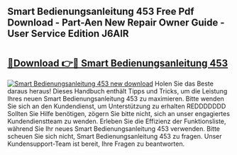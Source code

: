 ## Smart Bedienungsanleitung 453 Free Pdf Download - Part-Aen New Repair Owner Guide - User Service Edition J6AlR

# <h2><a href="http://df230no.blite.top/?on=Smart+Bedienungsanleitung+453">🔗Download 👉🔴 Smart Bedienungsanleitung 453</a></h2>

[![Smart Bedienungsanleitung 453 new download](https://i.imgur.com/lujVjoI.png)](http://df230no.blite.top/?on=Smart+Bedienungsanleitung+453)
Holen Sie das Beste daraus heraus! Dieses Handbuch enthält Tipps und Tricks, um die Leistung Ihres neuen Smart Bedienungsanleitung 453 zu maximieren. Bitte wenden Sie sich an den Kundendienst, um Unterstützung zu erhalten REDDDDDDD Sollten Sie Hilfe benötigen, zögern Sie bitte nicht, sich an unser engagiertes Kundendienstteam zu wenden. Erleben Sie die Effizienz der Funktionsliste, während Sie Ihr neues Smart Bedienungsanleitung 453 verwenden. Bitte scheuen Sie sich nicht, Smart Bedienungsanleitung 453 zu fragen. Unser Kundensupport-Team ist bereit, Ihre Fragen zu beantworten.
